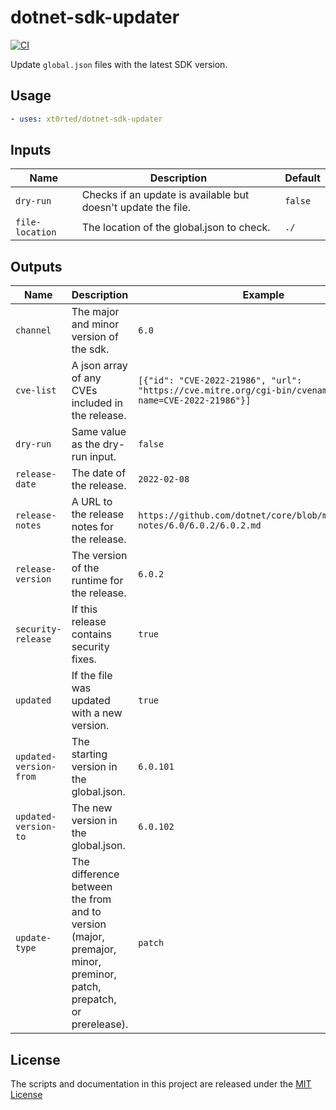 # dotnet-sdk-updater

[![CI](https://github.com/xt0rted/dotnet-sdk-updater/actions/workflows/ci.yml/badge.svg)](https://github.com/xt0rted/dotnet-sdk-updater/actions/workflows/ci.yml)

Update `global.json` files with the latest SDK version.

## Usage

<!-- start example -->
```yaml
- uses: xt0rted/dotnet-sdk-updater
```
<!-- end example -->

## Inputs

<!-- start inputs -->
Name | Description | Default
-- | -- | --
`dry-run` | Checks if an update is available but doesn't update the file. | `false`
`file-location` | The location of the global.json to check. | `./`
<!-- end inputs -->

## Outputs

<!-- start outputs -->
Name | Description | Example
-- | -- | --
`channel` | The major and minor version of the sdk. | `6.0`
`cve-list` | A json array of any CVEs included in the release. | `[{"id": "CVE-2022-21986", "url": "https://cve.mitre.org/cgi-bin/cvename.cgi?name=CVE-2022-21986"}]`
`dry-run` | Same value as the dry-run input. | `false`
`release-date` | The date of the release. | `2022-02-08`
`release-notes` | A URL to the release notes for the release. | `https://github.com/dotnet/core/blob/main/release-notes/6.0/6.0.2/6.0.2.md`
`release-version` | The version of the runtime for the release. | `6.0.2`
`security-release` | If this release contains security fixes. | `true`
`updated` | If the file was updated with a new version. | `true`
`updated-version-from` | The starting version in the global.json. | `6.0.101`
`updated-version-to` | The new version in the global.json. | `6.0.102`
`update-type` | The difference between the from and to version (major, premajor, minor, preminor, patch, prepatch, or prerelease). | `patch`
<!-- end outputs -->

## License

The scripts and documentation in this project are released under the [MIT License](LICENSE)
